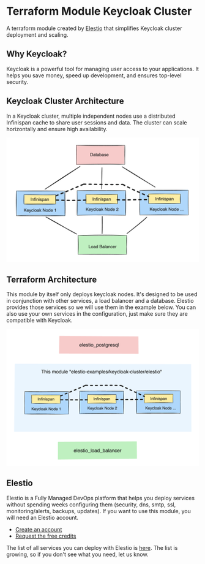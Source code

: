 # Terraform Module Keycloak Cluster

A terraform module created by [Elestio](https://elest.io/fully-managed-services) that simplifies Keycloak cluster deployment and scaling.

## Why Keycloak?

Keycloak is a powerful tool for managing user access to your applications. It helps you save money, speed up development, and ensures top-level security.

## Keycloak Cluster Architecture

In a Keycloak cluster, multiple independent nodes use a distributed Infinispan cache to share user sessions and data. The cluster can scale horizontally and ensure high availability.

![Cluster architecture](https://raw.githubusercontent.com/elestio-examples/terraform-elestio-keycloak-cluster/main/documentation/cluster_architecture.png)

## Terraform Architecture

This module by itself only deploys keycloak nodes. It's designed to be used in conjunction with other services, a load balancer and a database. Elestio provides those services so we will use them in the example below. You can also use your own services in the configuration, just make sure they are compatible with Keycloak.

![Terraform architecture](https://raw.githubusercontent.com/elestio-examples/terraform-elestio-keycloak-cluster/main/documentation/terraform_architecture.png)

## Elestio

Elestio is a Fully Managed DevOps platform that helps you deploy services without spending weeks configuring them (security, dns, smtp, ssl, monitoring/alerts, backups, updates). If you want to use this module, you will need an Elestio account.

- [Create an account](https://dash.elest.io/signup)
- [Request the free credits](https://docs.elest.io/books/billing/page/free-trial)

The list of all services you can deploy with Elestio is [here](https://elest.io/fully-managed-services). The list is growing, so if you don't see what you need, let us know.
